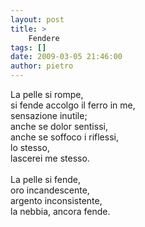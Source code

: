 ```yaml
---
layout: post
title: >
    Fendere
tags: []
date: 2009-03-05 21:46:00
author: pietro
---
```

La pelle si rompe,<br/>si fende accolgo il ferro in me,<br/>sensazione inutile;<br/>anche se dolor sentissi,<br/>anche se soffoco i riflessi,<br/>lo stesso,<br/>lascerei me stesso.<br/><br/>La pelle si fende,<br/>oro incandescente,<br/>argento inconsistente,<br/>la nebbia, ancora fende.
